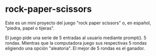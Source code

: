 # rock-paper-scissors

Este es un mini proyecto del juego "rock paper scissors" o, en español, "piedra, papel o tijeras".

El juego pide una serie de 5 entradas al usuario mediante prompt(). 5 rondas. Mientras que la computadora juego sus respectivas 5 rondas eligiendo una opción "aleatoria".
El mejor de 5 rondas es el ganador.
